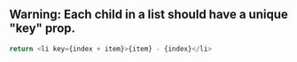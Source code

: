 ## Warning: Each child in a list should have a unique "key" prop.
```javascript
return <li key={index + item}>{item} - {index}</li>
```